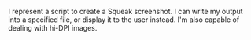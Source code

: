I represent a script to create a Squeak screenshot. I can write my output into a specified file, or display it to the user instead. I'm also capable of dealing with hi-DPI images.
